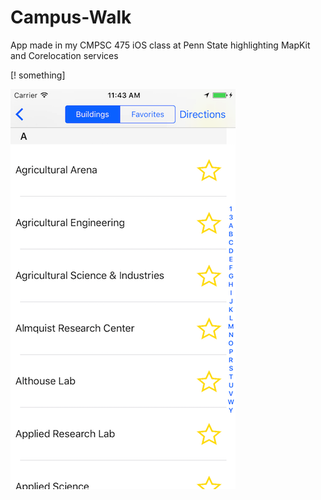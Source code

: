 # Campus-Walk
App made in my CMPSC 475 iOS class at Penn State highlighting MapKit and Corelocation services

[! something]

![Alt text](https://github.com/Julp04/Campus-Walk/blob/master/campuswalk0.png)
